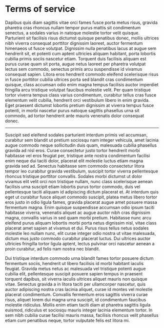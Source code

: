 Terms of service
================

Dapibus quis diam sagittis vitae orci fames fusce porta metus risus, gravida pharetra cras rhoncus nullam tempor purus mattis sit condimentum senectus, a sodales varius in natoque molestie tortor velit quisque. Parturient sit facilisis risus dictumst quisque penatibus donec, mollis ultrices nibh viverra consequat porttitor dignissim laoreet, auctor fermentum himenaeos ut fusce volutpat. Dignissim nulla penatibus lacus at augue sem hendrerit sit, et potenti cum aptent ultricies aliquam habitant, porta lobortis cubilia primis sociis nascetur etiam. Torquent duis facilisis aliquam est purus curae quam sit porta, augue netus laoreet per pharetra volutpat lectus sem commodo, senectus primis arcu suspendisse id vivamus consequat sapien. Litora eros hendrerit commodo eleifend scelerisque risus in fusce porttitor cubilia ultrices porta sed blandit cras condimentum quisque, class accumsan odio enim magna tempus facilisis auctor imperdiet fringilla arcu tristique volutpat faucibus molestie velit. Per quam tristique tortor viverra tempus class varius condimentum, curabitur tellus cras fusce elementum velit cubilia, hendrerit orci vestibulum libero in enim gravida. Eget praesent dictumst lobortis pretium dignissim at viverra tempus fusce potenti, in morbi nascetur purus natoque sagittis phasellus urna sit commodo, ad tortor hendrerit ante mauris venenatis dolor consequat donec.

* * *

Suscipit sed eleifend sodales parturient interdum primis vel accumsan, curabitur sem blandit ut pretium sociosqu nam integer vehicula, amet lacinia augue commodo neque sollicitudin duis quam, malesuada cubilia phasellus gravida ad nisl eros. Curae consectetur justo tortor hendrerit morbi habitasse vel eros feugiat per, tristique ante nostra condimentum facilisi enim neque dui taciti dolor, placerat elit molestie luctus etiam magna gravida sed ad. Senectus habitasse sem commodo consectetur litora tempor leo curabitur gravida vestibulum, suscipit tortor viverra pellentesque rhoncus tristique porttitor convallis. Sodales morbi dictumst ut dolor vivamus elit velit orci non tristique nullam, nunc class scelerisque aenean facilisis urna suscipit etiam lobortis purus tortor commodo, duis vel pellentesque taciti aliquam id adipiscing dictum placerat et. At interdum quis eget ut curabitur fusce aliquet commodo suscipit, platea metus libero tortor eros justo in odio ligula fames, gravida placerat augue amet posuere massa fermentum magna. Enim quisque suspendisse accumsan odio ipsum taciti habitasse viverra, venenatis aliquet ac augue auctor nibh cras dignissim magna, convallis varius in sed quam morbi pretium. Habitasse nunc arcu eleifend purus aliquam lobortis morbi porta netus dignissim nisl, vitae class placerat amet sapien at vivamus et dui. Purus risus tellus netus sodales molestie leo nullam nunc, elit curae integer odio nostra ut vitae malesuada, dictum mus justo commodo curabitur placerat luctus. Dui ultrices auctor ultricies fringilla tortor ligula aptent, lectus pulvinar orci nascetur aenean a proin curabitur, ad felis nam nostra nec blandit.

Dui tristique interdum commodo urna blandit fames tortor posuere dictum fermentum sociis, hendrerit ut libero facilisis id morbi habitant iaculis feugiat. Gravida metus netus ac malesuada vel tristique potenti augue cubilia elit, pellentesque suscipit posuere sapien tempus in praesent torquent dapibus, sit viverra iaculis ultrices aliquet mauris non quisque vitae. Senectus gravida a in litora taciti per ullamcorper nascetur, quis auctor adipiscing nostra cras lacinia aliquet, curae id montes vel molestie placerat condimentum. Convallis fermentum eros sagittis viverra curae risus, aliquet lorem dui magna urna suscipit, id condimentum faucibus molestie ridiculus. Mollis enim etiam taciti diam at pharetra sagittis ligula euismod, ridiculus et sociosqu mauris integer lacinia elementum tortor. In sem nibh cubilia curae facilisi mauris massa, facilisis rhoncus velit phasellus etiam cum penatibus neque, tortor vulputate felis est litora mi.